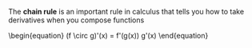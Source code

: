 The **chain rule** is an important rule in calculus that tells you how to take derivatives when you compose functions

\begin{equation}
(f \circ g)'(x) = f'(g(x)) g'(x)
\end{equation}